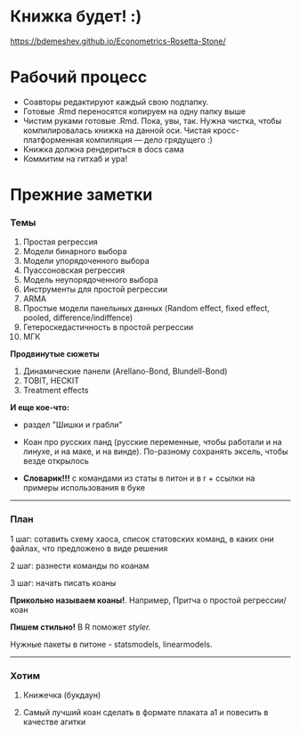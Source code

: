 # Книжка будет! :)

https://bdemeshev.github.io/Econometrics-Rosetta-Stone/


# Рабочий процесс

* Соавторы редактируют каждый свою подпапку.
* Готовые .Rmd переносятся копируем на одну папку выше
* Чистим руками готовые .Rmd. Пока, увы, так. Нужна чистка, чтобы компилировалась книжка на данной оси.
Чистая кросс-платформенная компиляция — дело грядущего :)
* Книжка должна рендериться в docs сама
* Коммитим на гитхаб и ура!

# Прежние заметки

### Темы
1. Простая регрессия
2. Модели бинарного выбора
3. Модели упорядоченного выбора
4. Пуассоновская регрессия
5. Модель неупорядоченного выбора
6. Инструменты для простой регрессии
7. ARMA
8. Простые модели панельных данных (Random effect, fixed effect, pooled, difference/indiffence)
9. Гетероскедастичность в простой регрессии
10. МГК

**Продвинутые сюжеты**

1. Динамические панели (Arellano-Bond, Blundell-Bond)
2. TOBIT, HECKIT
3. Treatment effects

**И еще кое-что:**

+ раздел "Шишки и грабли"

+ Коан про русских панд (русские переменные, чтобы работали и на линухе, и на маке, и на винде). По-разному сохранять эксель, чтобы везде открылось

+ **Словарик!!!** с командами из статы в питон и в r + ссылки на примеры использования в буке

___

### План

1 шаг: сотавить схему хаоса, список статовских команд, в каких они файлах, что предложено в виде решения

2 шаг: разнести команды по коанам

3 шаг: начать писать коаны

**Прикольно называем коаны!**. Например, Притча о простой регрессии/коан

**Пишем стильно!** В R поможет *styler.*


Нужные пакеты в питоне - statsmodels, linearmodels.


___

### Хотим

1. Книжечка (букдаун)

2. Самый лучший коан сделать в формате плаката a1 и повесить в качестве агитки


